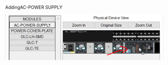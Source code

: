 AddingAC-POWER SUPPLY


![unnamed_1a2a73ed562b4f79837459eef50bea63](unnamed_1a2a73ed562b4f79837459eef50bea63.png)
